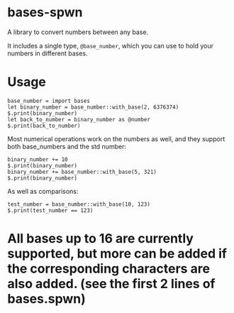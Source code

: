 # bases-spwn
A library to convert numbers between any base. 

It includes a single type, `@base_number`, which you can use to hold your numbers in different bases.

# Usage

```
base_number = import bases
let binary_number = base_number::with_base(2, 6376374)
$.print(binary_number)
let back_to_number = binary_number as @number
$.print(back_to_number)
```

Most numerical operations work on the numbers as well, and they support both base_numbers and the std number:
```
binary_number += 10
$.print(binary_number)
binary_number += base_number::with_base(5, 321)
$.print(binary_number)
```

As well as comparisons:
```
test_number = base_number::with_base(10, 123)
$.print(test_number == 123)
```

# All bases up to 16 are currently supported, but more can be added if the corresponding characters are also added. (see the first 2 lines of bases.spwn)

